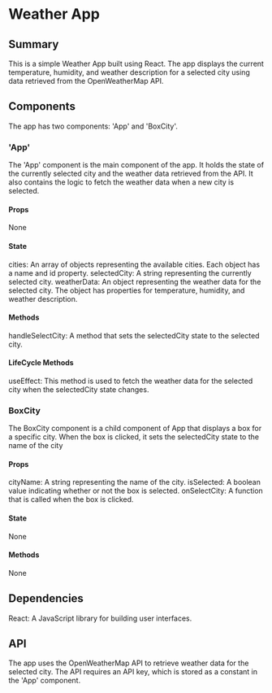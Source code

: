 # Weather App

## Summary
This is a simple Weather App built using React. The app displays the current temperature, humidity, and weather description for a selected city using data retrieved from the OpenWeatherMap API.

## Components
The app has two components: 'App' and 'BoxCity'.

### 'App'
The 'App' component is the main component of the app. It holds the state of the currently selected city and the weather data retrieved from the API. It also contains the logic to fetch the weather data when a new city is selected.

#### Props
None

#### State
cities: An array of objects representing the available cities. Each object has a name and id property.
selectedCity: A string representing the currently selected city.
weatherData: An object representing the weather data for the selected city. The object has properties for temperature, humidity, and weather description.

#### Methods
handleSelectCity: A method that sets the selectedCity state to the selected city.

#### LifeCycle Methods
useEffect: This method is used to fetch the weather data for the selected city when the selectedCity state changes.

### BoxCity
The BoxCity component is a child component of App that displays a box for a specific city. When the box is clicked, it sets the selectedCity state to the name of the city

#### Props
cityName: A string representing the name of the city.
isSelected: A boolean value indicating whether or not the box is selected.
onSelectCity: A function that is called when the box is clicked.

#### State
None

#### Methods
None

## Dependencies
React: A JavaScript library for building user interfaces.

## API
The app uses the OpenWeatherMap API to retrieve weather data for the selected city. The API requires an API key, which is stored as a constant in the 'App' component.
